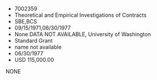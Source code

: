 * 7002359
* Theoretical and Empirical Investigations of Contracts
* SBE,BCS
* 09/15/1971,06/30/1977
* None   DATA NOT AVAILABLE, University of Washington
* Standard Grant
*   name not available
* 06/30/1977
* USD 115,000.00

NONE